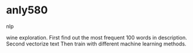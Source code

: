 # anly580
nlp

wine exploration.
First find out the most frequent 100 words in description.
Second vectorize text
Then train with different machine learning methods.
